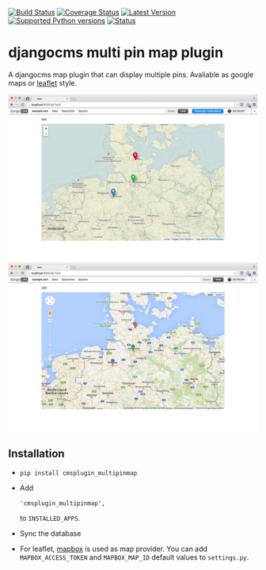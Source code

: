 [![Build Status](https://travis-ci.org/creimers/cmsplugin_multipinmap.svg?branch=master)](https://travis-ci.org/creimers/cmsplugin_multipinmap)
[![Coverage Status](https://coveralls.io/repos/creimers/cmsplugin_multipinmap/badge.svg?branch=master)](https://coveralls.io/r/creimers/cmsplugin_multipinmap?branch=master)
[![Latest Version](https://img.shields.io/pypi/v/cmsplugin_multipinmap.svg)](https://pypi.python.org/pypi/cmsplugin_multipinmap)
[![Supported Python versions](https://img.shields.io/pypi/pyversions/cmsplugin_multipinmap.svg)](https://pypi.python.org/pypi/cmsplugin_multipinmap)
[![Status](https://img.shields.io/pypi/status/cmsplugin_multipinmap.svg)](https://pypi.python.org/pypi/cmsplugin_multipinmap)

# djangocms multi pin map plugin

A djangocms map plugin that can display multiple pins. Avaliable as google maps or [leaflet](http://leafletjs.com/) style.

![preview](preview_leaflet.png)
![preview](preview_google.png)

## Installation

* ``pip install cmsplugin_multipinmap``

* Add

  ```
  'cmsplugin_multipinmap',
  ```

  to ``INSTALLED_APPS``.

* Sync the database

* For leaflet, [mapbox](https://www.mapbox.com/) is used as map provider. You can add ``MAPBOX_ACCESS_TOKEN`` and ``MAPBOX_MAP_ID`` default values to ``settings.py``.
